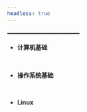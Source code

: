 ```yaml
---
headless: true
---
```


━━━━━━━━━━━━━━━━━━━━

- **计算机基础**

<br />

- **操作系统基础**
<br />

- **Linux**
<br />
